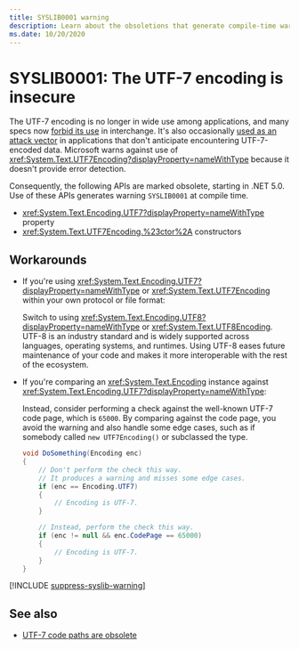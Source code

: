 ```yaml
---
title: SYSLIB0001 warning
description: Learn about the obsoletions that generate compile-time warning SYSLIB0001.
ms.date: 10/20/2020
---
```

# SYSLIB0001: The UTF-7 encoding is insecure

The UTF-7 encoding is no longer in wide use among applications, and many specs now [forbid its use](https://security.stackexchange.com/a/68609/3573) in interchange. It's also occasionally [used as an attack vector](https://cve.mitre.org/cgi-bin/cvekey.cgi?keyword=utf-7) in applications that don't anticipate encountering UTF-7-encoded data. Microsoft warns against use of <xref:System.Text.UTF7Encoding?displayProperty=nameWithType> because it doesn't provide error detection.

Consequently, the following APIs are marked obsolete, starting in .NET 5.0. Use of these APIs generates warning `SYSLIB0001` at compile time.

- <xref:System.Text.Encoding.UTF7?displayProperty=nameWithType> property
- <xref:System.Text.UTF7Encoding.%23ctor%2A> constructors

## Workarounds

- If you're using <xref:System.Text.Encoding.UTF7?displayProperty=nameWithType> or <xref:System.Text.UTF7Encoding> within your own protocol or file format:

  Switch to using <xref:System.Text.Encoding.UTF8?displayProperty=nameWithType> or <xref:System.Text.UTF8Encoding>. UTF-8 is an industry standard and is widely supported across languages, operating systems, and runtimes. Using UTF-8 eases future maintenance of your code and makes it more interoperable with the rest of the ecosystem.

- If you're comparing an <xref:System.Text.Encoding> instance against <xref:System.Text.Encoding.UTF7?displayProperty=nameWithType>:

  Instead, consider performing a check against the well-known UTF-7 code page, which is `65000`. By comparing against the code page, you avoid the warning and also handle some edge cases, such as if somebody called `new UTF7Encoding()` or subclassed the type.

  ```csharp
  void DoSomething(Encoding enc)
  {
      // Don't perform the check this way.
      // It produces a warning and misses some edge cases.
      if (enc == Encoding.UTF7)
      {
          // Encoding is UTF-7.
      }

      // Instead, perform the check this way.
      if (enc != null && enc.CodePage == 65000)
      {
          // Encoding is UTF-7.
      }
  }
  ```

[!INCLUDE [suppress-syslib-warning](includes/suppress-syslib-warning.md)]

## See also

- [UTF-7 code paths are obsolete](../core-libraries/5.0/utf-7-code-paths-obsolete.md)

